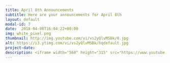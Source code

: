 ```yaml
---
title: April 8th Announcements
subtitle: Here are your announcements for April 8th
layout: default
modal-id: 7 
date:  2018-04-08T16:04:22+00:00
img: white_pixel.png
thumbnail: http://img.youtube.com/vi/vs2yQlvMSBk/0.jpg
alt: https://i3.ytimg.com/vi/vs2yQlvMSBk/hqdefault.jpg
project-date: 
description: <iframe width="560" height="315" src="https://www.youtube.com/embed/vs2yQlvMSBk" frameborder="0" allowfullscreen></iframe> 
---
```

